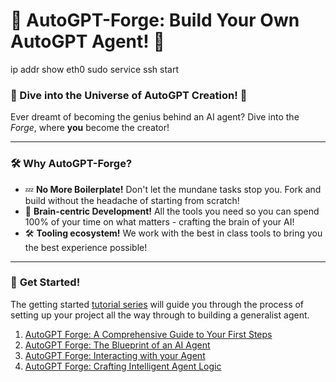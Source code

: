 # 🚀 **AutoGPT-Forge**: Build Your Own AutoGPT Agent! 🧠 


ip addr show eth0
sudo service ssh start



### 🌌 Dive into the Universe of AutoGPT Creation! 🌌

Ever dreamt of becoming the genius behind an AI agent? Dive into the *Forge*, where **you** become the creator!

---

### 🛠️ **Why AutoGPT-Forge?**
- 💤 **No More Boilerplate!** Don't let the mundane tasks stop you. Fork and build without the headache of starting from scratch!
- 🧠 **Brain-centric Development!** All the tools you need so you can spend 100% of your time on what matters - crafting the brain of your AI!
- 🛠️ **Tooling ecosystem!** We work with the best in class tools to bring you the best experience possible!
---

### 🚀 **Get Started!**

The getting started [tutorial series](https://aiedge.medium.com/autogpt-forge-e3de53cc58ec) will guide you through the process of setting up your project all the way through to building a generalist agent.  

1. [AutoGPT Forge: A Comprehensive Guide to Your First Steps](https://aiedge.medium.com/autogpt-forge-a-comprehensive-guide-to-your-first-steps-a1dfdf46e3b4)
2. [AutoGPT Forge: The Blueprint of an AI Agent](https://aiedge.medium.com/autogpt-forge-the-blueprint-of-an-ai-agent-75cd72ffde6)
3. [AutoGPT Forge: Interacting with your Agent](https://aiedge.medium.com/autogpt-forge-interacting-with-your-agent-1214561b06b)
4. [AutoGPT Forge: Crafting Intelligent Agent Logic](https://medium.com/@aiedge/autogpt-forge-crafting-intelligent-agent-logic-bc5197b14cb4)


